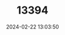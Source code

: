 ---
title: "13394"
category: "Micropotamogale ruwenzorii"
draft: false
date: 2024-02-22 13:03:50
languages:
  English: ["Ruwenzori Otter Shrew", "Rwenzori Otter Shrew"]
  French: ["Le Micropotamogle du Mont Ruwenzori"]
  German: ["Mittelotterspitzmaus"]
---